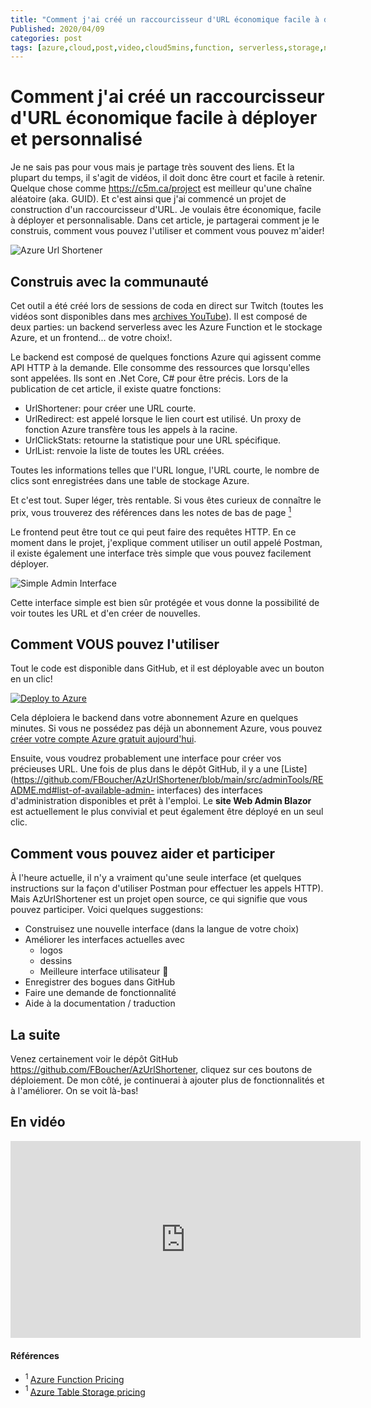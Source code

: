 ```yaml
---
title: "Comment j'ai créé un raccourcisseur d'URL économique facile à déployer et personnalisé" 
Published: 2020/04/09
categories: post
tags: [azure,cloud,post,video,cloud5mins,function, serverless,storage,nosql]
---
```


# Comment j'ai créé un raccourcisseur d'URL économique facile à déployer et personnalisé

Je ne sais pas pour vous mais je partage très souvent des liens. Et la plupart du temps, il s'agit de vidéos, il doit donc être court et facile à retenir. Quelque chose comme https://c5m.ca/project est meilleur qu'une chaîne aléatoire (aka. GUID). Et c'est ainsi que j'ai commencé un projet de construction d'un raccourcisseur d'URL. Je voulais être économique, facile à déployer et personnalisable. Dans cet article, je partagerai comment je le construis, comment vous pouvez l'utiliser et comment vous pouvez m'aider!

![Azure Url Shortener](https://github.com/FBoucher/AzUrlShortener/raw/main/medias/UrlShortener_600.png)

Construis avec la communauté
-----------------------------

Cet outil a été créé lors de sessions de coda en direct sur Twitch (toutes les vidéos sont disponibles dans mes [archives YouTube](https://www.youtube.com/watch?v=ovMUd0eX2Qw&list=PL4NfFPd0l1UZxW7R5yzzP4oTEOKuyC_j-)). Il est composé de deux parties: un backend serverless avec les Azure Function et le stockage Azure, et un frontend... de votre choix!.

Le backend est composé de quelques fonctions Azure qui agissent comme API HTTP à la demande. Elle consomme des ressources que lorsqu'elles sont appelées. Ils sont en .Net Core, C# pour être précis. Lors de la publication de cet article, il existe quatre fonctions:

- UrlShortener: pour créer une URL courte.
- UrlRedirect: est appelé lorsque le lien court est utilisé. Un proxy de fonction Azure transfère tous les appels à la racine.
- UrlClickStats: retourne la statistique pour une URL spécifique.
- UrlList: renvoie la liste de toutes les URL créées.

Toutes les informations telles que l'URL longue, l'URL courte, le nombre de clics sont enregistrées dans une table de stockage Azure.

Et c'est tout. Super léger, très rentable. Si vous êtes curieux de connaître le prix, vous trouverez des références dans les notes de bas de page [<sup>1</sup>](#1)

Le frontend peut être tout ce qui peut faire des requêtes HTTP. En ce moment dans le projet, j'explique comment utiliser un outil appelé Postman, il existe également une interface très simple que vous pouvez facilement déployer.

![Simple Admin Interface][simpleInterface]

Cette interface simple est bien sûr protégée et vous donne la possibilité de voir toutes les URL et d'en créer de nouvelles.

Comment VOUS pouvez l'utiliser
------------------

Tout le code est disponible dans GitHub, et il est déployable avec un bouton en un clic!

[![Deploy to Azure](https://aka.ms/deploytoazurebutton)](https://portal.azure.com/?WT.mc_id=urlshortener-github-frbouche#create/Microsoft.Template/uri/https%3A%2F%2Fraw.githubusercontent.com%2FFBoucher%2FAzUrlShortener%2Fmain%2Fdeployment%2FazureDeploy.json)

Cela déploiera le backend dans votre abonnement Azure en quelques minutes. Si vous ne possédez pas déjà un abonnement Azure, vous pouvez [créer votre compte Azure gratuit aujourd'hui](https://azure.microsoft.com/en-us/free?WT.mc_id=cloudenfr-blog-frbouche).

Ensuite, vous voudrez probablement une interface pour créer vos précieuses URL. Une fois de plus dans le dépôt GitHub, il y a une [Liste](https://github.com/FBoucher/AzUrlShortener/blob/main/src/adminTools/README.md#list-of-available-admin- interfaces) des interfaces d'administration disponibles et prêt à l'emploi. Le **site Web Admin Blazor** est actuellement le plus convivial et peut également être déployé en un seul clic.

Comment vous pouvez aider et participer
--------------------------------

À l'heure actuelle, il n'y a vraiment qu'une seule interface (et quelques instructions sur la façon d'utiliser Postman pour effectuer les appels HTTP). Mais AzUrlShortener est un projet open source, ce qui signifie que vous pouvez participer. Voici quelques suggestions:

- Construisez une nouvelle interface (dans la langue de votre choix)
- Améliorer les interfaces actuelles avec
   - logos
   - dessins
   - Meilleure interface utilisateur 🙂
- Enregistrer des bogues dans GitHub
- Faire une demande de fonctionnalité
- Aide à la documentation / traduction

La suite
--------

Venez certainement voir le dépôt GitHub https://github.com/FBoucher/AzUrlShortener, cliquez sur ces boutons de déploiement. De mon côté, je continuerai à ajouter plus de fonctionnalités et à l'améliorer. On se voit là-bas!


En vidéo
--------

<iframe width="560" height="315" src="https://www.youtube.com/embed/M7KzLrH0nhk" frameborder="0" allow="accelerometer; autoplay; encrypted-media; gyroscope; picture-in-picture" allowfullscreen></iframe>


#### Références

- <a class="anchor" id="1"><sup>1 </sup></a>[Azure Function Pricing](https://azure.microsoft.com/en-us/pricing/details/functions/?WT.mc_id=cloudenfr-blog-frbouche)
- <a class="anchor" id="1"><sup>1 </sup></a>[Azure Table Storage pricing](https://azure.microsoft.com/en-us/pricing/details/storage/tables/?WT.mc_id=cloudenfr-blog-frbouche)


[simpleInterface]: /content/images/2020/04/simpleInterface.png "Interface Simple"

